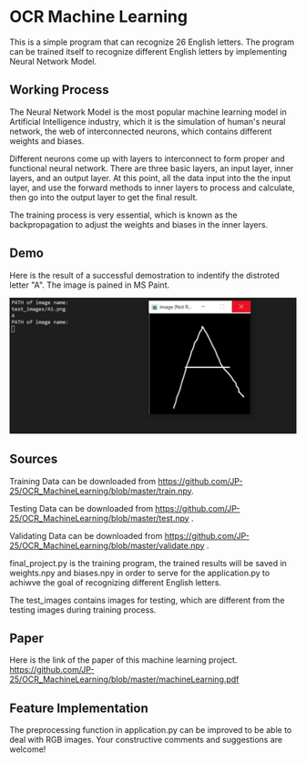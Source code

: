 # OCR Machine Learning
This is a simple program that can recognize 26 English letters. The program can be trained itself to recognize different English letters by implementing Neural Network Model. 

## Working Process
The Neural Network Model is the most popular machine learning model in Artificial Intelligence industry, which it is the simulation of human's neural network, the web of interconnected neurons, which contains different weights and biases. 

Different neurons come up with layers to interconnect to form proper and functional neural network. There are three basic layers, an input layer, inner layers, and an output layer. At this point, all the data input into the the input layer, and use the forward methods to inner layers to process and calculate, then go into the output layer to get the final result.

The training process is very essential, which is known as the backpropagation to adjust the weights and biases in the inner layers.

## Demo
Here is the result of a successful demostration to indentify the distroted letter "A". The image is pained in MS Paint.

![](https://github.com/JP-25/OCR_MachineLearning/blob/master/demo_pic/A_demo.png)

## Sources
Training Data can be downloaded from https://github.com/JP-25/OCR_MachineLearning/blob/master/train.npy.

Testing Data can be downloaded from https://github.com/JP-25/OCR_MachineLearning/blob/master/test.npy .

Validating Data can be downloaded from https://github.com/JP-25/OCR_MachineLearning/blob/master/validate.npy .

final_project.py is the training program, the trained results will be saved in weights.npy and biases.npy in order to serve for the application.py to achiwve the goal of recognizing different English letters. 

The test_images contains images for testing, which are different from the testing images during training process.

## Paper
Here is the link of the paper of this machine learning project.
https://github.com/JP-25/OCR_MachineLearning/blob/master/machineLearning.pdf

## Feature Implementation
The preprocessing function in application.py can be improved to be able to deal with RGB images. Your constructive comments and suggestions are welcome!

